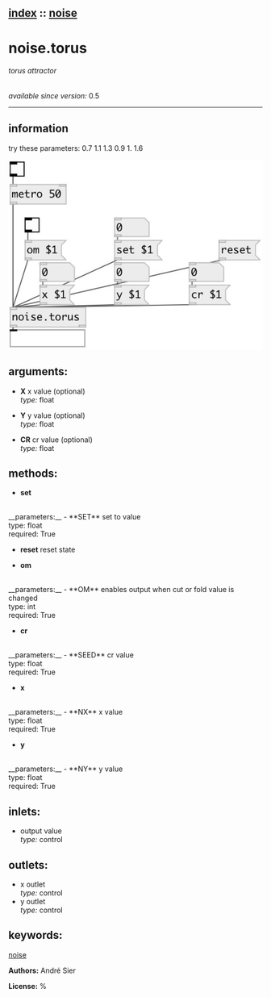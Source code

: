 [index](index.html) :: [noise](category_noise.html)
---

# noise.torus

###### torus attractor

*available since version:* 0.5

---


## information
try these parameters: 0.7 1.1 1.3 0.9 1. 1.6


[![example](../examples/img/noise.torus.jpg)](../examples/pd/noise.torus.pd)



## arguments:

* **X**
x value (optional)<br>
_type:_ float<br>

* **Y**
y value (optional)<br>
_type:_ float<br>

* **CR**
cr value (optional)<br>
_type:_ float<br>



## methods:

* **set**
<br>
  __parameters:__
  - **SET** set to value<br>
    type: float <br>
    required: True <br>

* **reset**
reset state<br>

* **om**
<br>
  __parameters:__
  - **OM** enables output when cut or fold value is changed<br>
    type: int <br>
    required: True <br>

* **cr**
<br>
  __parameters:__
  - **SEED** cr value<br>
    type: float <br>
    required: True <br>

* **x**
<br>
  __parameters:__
  - **NX** x value<br>
    type: float <br>
    required: True <br>

* **y**
<br>
  __parameters:__
  - **NY** y value<br>
    type: float <br>
    required: True <br>






## inlets:

* output value<br>
_type:_ control



## outlets:

* x outlet<br>
_type:_ control
* y outlet<br>
_type:_ control



## keywords:

[noise](keywords/noise.html)






**Authors:** André Sier




**License:** %






